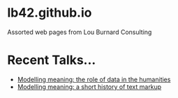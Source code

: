 # lb42.github.io
Assorted web pages from Lou Burnard Consulting

# Recent Talks...


 - [Modelling meaning: the role of data in the humanities](Talks/2020-02-darmstadt.html)
 - [Modelling meaning: a short history of text markup](Talks/2019-04-paderborn.html)
